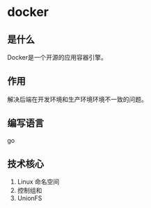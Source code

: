 # docker

## 是什么

Docker是一个开源的应用容器引擎。

## 作用

解决后端在开发环境和生产环境环境不一致的问题。

## 编写语言

go

## 技术核心

1. Linux 命名空间
2. 控制组和 
3. UnionFS


